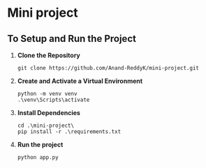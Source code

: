 # Mini project

## To Setup and Run the Project
1. **Clone the Repository**
   
   ```
   git clone https://github.com/Anand-ReddyK/mini-project.git
   ```
2. **Create and Activate a Virtual Environment**

   ```
   python -m venv venv
   .\venv\Scripts\activate
   ```
3. **Install Dependencies**
   ```
   cd .\mini-project\
   pip install -r .\requirements.txt
   ```

4. **Run the project**
   ```
   python app.py
   ```
